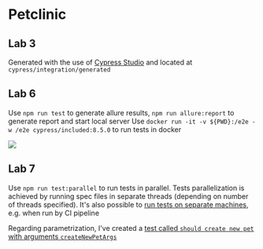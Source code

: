 # Petclinic

## Lab 3

Generated with the use of [Cypress Studio](https://docs.cypress.io/guides/core-concepts/cypress-studio) and located
at `cypress/integration/generated`

## Lab 6

Use `npm run test` to generate allure results, `npm run allure:report` to
generate report and start local server
Use `docker run -it -v ${PWD}:/e2e -w /e2e cypress/included:8.5.0` to run tests in docker

![](https://i.imgur.com/dQy6BmW.jpeg)

## Lab 7

Use `npm run test:parallel` to run tests in parallel. Tests parallelization is
achieved by running spec files in separate threads (depending on number of
threads specified). It's also possible to [run tests on separate machines](https://docs.cypress.io/guides/guides/parallelization), e.g.
when run by CI pipeline

Regarding parametrization, I've created a [test called `should create new pet` with arguments `createNewPetArgs`](./cypress/integration/pets.spec.js)
